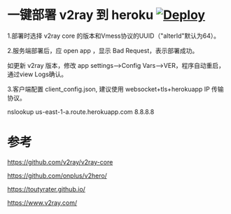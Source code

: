 # 一键部署 v2ray 到 heroku  [![Deploy](https://www.herokucdn.com/deploy/button.png)](https://heroku.com/deploy)

1.部署时选择 v2ray core 的版本和Vmess协议的UUID（"alterId"默认为64）。

2.服务端部署后，应 open app ，显示 Bad Request，表示部署成功。

  如更新 v2ray 版本，修改 app settings-->Config Vars-->VER，程序自动重启，通过view Logs确认。

3.客户端配置 client_config.json, 建议使用 websocket+tls+herokuapp IP 传输协议。

  nslookup  us-east-1-a.route.herokuapp.com 8.8.8.8


# 参考 
https://github.com/v2ray/v2ray-core

https://github.com/onplus/v2hero/

https://toutyrater.github.io/

https://www.v2ray.com/
